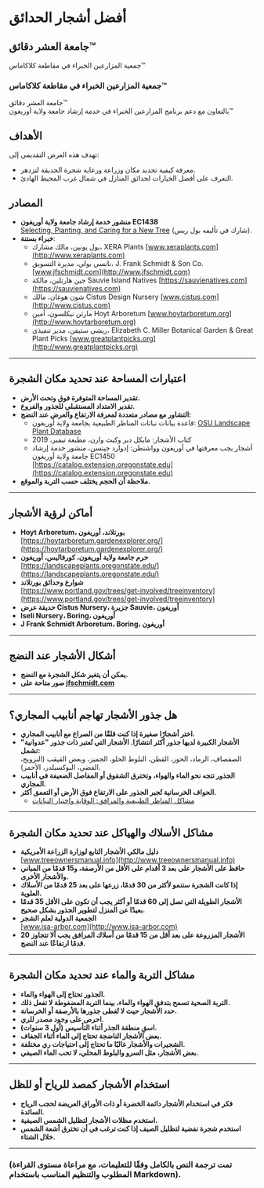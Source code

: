 # أفضل أشجار الحدائق

## جامعة العشر دقائق™  
جمعية المزارعين الخبراء في مقاطعة كلاكاماس™  

### جمعية المزارعين الخبراء في مقاطعة كلاكاماس™  
جامعة العشر دقائق™  
بالتعاون مع دعم برنامج المزارعين الخبراء في خدمة إرشاد جامعة ولاية أوريغون™  

## الأهداف
تهدف هذه العرض التقديمي إلى:
- معرفة كيفية تحديد مكان وزراعة ورعاية شجرة الحديقة لتزدهر.
- التعرف على أفضل الخيارات لحدائق المنازل في شمال غرب المحيط الهادئ.

## المصادر
- **منشور خدمة إرشاد جامعة ولاية أوريغون EC1438**  
  [Selecting, Planting, and Caring for a New Tree](https://catalog.extension.oregonstate.edu/ec1438) (شارك في تأليفه بول ريس).  
- **خبراء بستنة**:  
  - بول بونين، مالك مشارك، XERA Plants [www.xeraplants.com](http://www.xeraplants.com)  
  - نانسي بولي، مديرة التسويق، J. Frank Schmidt & Son Co. [www.jfschmidt.com](http://www.jfschmidt.com)  
  - جين هارتلين، مالكة Sauvie Island Natives [https://sauvienatives.com](https://sauvienatives.com)  
  - شون هوغان، مالك Cistus Design Nursery [www.cistus.com](http://www.cistus.com)  
  - مارتن نيكلسون، أمين Hoyt Arboretum [www.hoytarboretum.org](http://www.hoytarboretum.org)  
  - ريشي ستيفن، مدير تنفيذي، Elizabeth C. Miller Botanical Garden & Great Plant Picks [www.greatplantpicks.org](http://www.greatplantpicks.org)  

---

## اعتبارات المساحة عند تحديد مكان الشجرة
- **تقدير المساحة المتوفرة فوق وتحت الأرض.**  
- **تقدير الامتداد المستقبلي للجذور والفروع.**  
- **التشاور مع مصادر متعددة لمعرفة الارتفاع والعرض عند النضج:**  
  - قاعدة بيانات نباتات المناظر الطبيعية بجامعة ولاية أوريغون: [OSU Landscape Plant Database](https://landscapeplants.oregonstate.edu)  
  - كتاب الأشجار: مايكل دير وكيث وارن، مطبعة تيمبر، 2019  
  - أشجار يجب معرفتها في أوريغون وواشنطن: إدوارد جينسن، منشور خدمة إرشاد جامعة ولاية أوريغون EC1450  
    [https://catalog.extension.oregonstate.edu](https://catalog.extension.oregonstate.edu)  
- **ملاحظة أن الحجم يختلف حسب التربة والموقع.**  

---

## أماكن لرؤية الأشجار
- **Hoyt Arboretum، بورتلاند، أوريغون**  
  [https://hoytarboretum.gardenexplorer.org/](https://hoytarboretum.gardenexplorer.org/)  
- **حرم جامعة ولاية أوريغون، كورفاليس، أوريغون**  
  [https://landscapeplants.oregonstate.edu/](https://landscapeplants.oregonstate.edu/)  
- **شوارع وحدائق بورتلاند**  
  [https://www.portland.gov/trees/get-involved/treeinventory](https://www.portland.gov/trees/get-involved/treeinventory)  
- **حديقة عرض Cistus Nursery، جزيرة Sauvie، أوريغون**  
- **Iseli Nursery، Boring، أوريغون**  
- **J Frank Schmidt Arboretum، Boring، أوريغون**  

---

## أشكال الأشجار عند النضج
- **يمكن أن يتغير شكل الشجرة مع النضج.**  
- **صور متاحة على [jfschmidt.com](https://jfschmidt.com)**  

---

## هل جذور الأشجار تهاجم أنابيب المجاري؟
- **اختر أشجارًا صغيرة إذا كنت قلقًا من الصراع مع أنابيب المجاري.**  
- **الأشجار الكبيرة لديها جذور أكثر انتشارًا. الأشجار التي تُعتبر ذات جذور "عدوانية" تشمل:**  
  الصفصاف، الرماد، الحور، القطن، البلوط الحلو، الجميز، وبعض القيقب (النرويج، الفضي، البوكسيلدر، الأحمر).  
- **الجذور تتجه نحو الماء والهواء، وتخترق الشقوق أو المفاصل الضعيفة في أنابيب المجاري.**  
- **الحواف الخرسانية تُجبر الجذور على الارتفاع فوق الأرض أو التعمق أكثر.**  
  - [مشاكل المناظر الطبيعية والمرافق: الوقاية واختيار النباتات](https://www.extension.uidaho.edu/publishing/pdf/CIS/CIS0991.pdf)  

---

## مشاكل الأسلاك والهياكل عند تحديد مكان الشجرة
- **دليل مالكي الأشجار التابع لوزارة الزراعة الأمريكية**  
  [www.treeownersmanual.info](http://www.treeownersmanual.info)  
- **حافظ على الأشجار على بعد 3 أقدام على الأقل من الأرصفة، و15 قدمًا من المباني والأشجار الأخرى.**  
- **إذا كانت الشجرة ستنمو لأكثر من 30 قدمًا، زرعها على بعد 25 قدمًا من الأسلاك العلوية.**  
- **الأشجار الطويلة التي تصل إلى 60 قدمًا أو أكثر يجب أن تكون على الأقل 35 قدمًا بعيدًا عن المنزل لتطوير الجذور بشكل صحيح.**  
- **الجمعية الدولية لعلم الشجر**  
  [www.isa-arbor.com](http://www.isa-arbor.com)  
- **الأشجار المزروعة على بعد أقل من 15 قدمًا من أسلاك المرافق يجب ألا تتجاوز 20 قدمًا ارتفاعًا عند النضج.**  

---

## مشاكل التربة والماء عند تحديد مكان الشجرة
- **الجذور تحتاج إلى الهواء والماء.**  
- **التربة الصحية تسمح بتدفق الهواء والماء، بينما التربة المضغوطة لا تفعل ذلك.**  
- **حدد الأشجار حيث لا تُغطى جذورها بالأرصفة أو الخرسانة.**  
- **احرص على وجود مصدر للري.**  
- **اسقِ منطقة الجذر أثناء التأسيس (أول 3 سنوات).**  
- **بعض الأشجار الناضجة تحتاج إلى الماء أثناء الجفاف.**  
- **الشجيرات والأشجار غالبًا ما تحتاج إلى احتياجات ري مختلفة.**  
- **بعض الأشجار، مثل السرو والبلوط المحلي، لا تحب الماء الصيفي.**  

---

## استخدام الأشجار كمصد للرياح أو للظل
- **فكر في استخدام الأشجار دائمة الخضرة أو ذات الأوراق العريضة لحجب الرياح السائدة.**  
- **استخدم مظلات الأشجار لتظليل الشمس الصيفية.**  
- **استخدم شجرة نفضية لتظليل الصيف إذا كنت ترغب في أن تخترق أشعة الشمس خلال الشتاء.**  

--- 

### (تمت ترجمة النص بالكامل وفقًا للتعليمات، مع مراعاة مستوى القراءة المطلوب والتنظيم المناسب باستخدام Markdown).